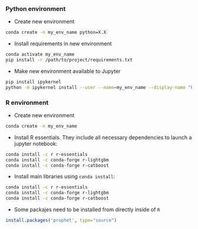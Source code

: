 ### Python environment

- Create new environment
```bash
conda create -n my_env_name python=X.X
```

- Install requirements in new environment
```bash
conda activate my_env_name
pip install -r /path/to/project/requirements.txt
```

- Make new environment available to Jupyter
```bash
pip install ipykernel
python -m ipykernel install --user --name=my_env_name --display-name "Python (my_env_name)"
```


### R environment

- Create new environment
```bash
conda create -n my_env_name
```

- Install R essentials. They include all necessary dependencies to launch a jupyter notebook:
```bash
conda install -c r r-essentials 
conda install -c conda-forge r-lightgbm 
conda install -c conda-forge r-catboost 
```

- Install main libraries using `conda install`:
```bash
conda install -c r r-essentials 
conda install -c conda-forge r-lightgbm 
conda install -c conda-forge r-catboost 
```
- Some packajes need to be installed from directly inside of `R`
```R
install.packages('prophet', type="source")
```


